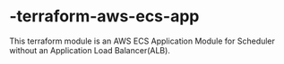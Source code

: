 # -terraform-aws-ecs-app
This terraform module is an AWS ECS Application Module for Scheduler without an Application Load Balancer(ALB).
